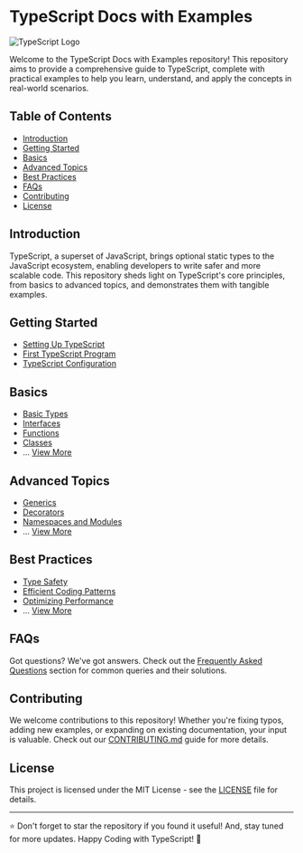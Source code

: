 # TypeScript Docs with Examples

![TypeScript Logo](https://upload.wikimedia.org/wikipedia/commons/4/4c/Typescript_logo_2020.svg)

Welcome to the TypeScript Docs with Examples repository! This repository aims to provide a comprehensive guide to TypeScript, complete with practical examples to help you learn, understand, and apply the concepts in real-world scenarios.

## Table of Contents

- [Introduction](#introduction)
- [Getting Started](#getting-started)
- [Basics](#basics)
- [Advanced Topics](#advanced-topics)
- [Best Practices](#best-practices)
- [FAQs](#faqs)
- [Contributing](#contributing)
- [License](#license)

## Introduction

TypeScript, a superset of JavaScript, brings optional static types to the JavaScript ecosystem, enabling developers to write safer and more scalable code. This repository sheds light on TypeScript's core principles, from basics to advanced topics, and demonstrates them with tangible examples.

## Getting Started

- [Setting Up TypeScript](/docs/getting-started/setup.md)
- [First TypeScript Program](/docs/getting-started/first-program.md)
- [TypeScript Configuration](/docs/getting-started/tsconfig.md)

## Basics

- [Basic Types](/docs/basics/basic-types.md)
- [Interfaces](/docs/basics/interfaces.md)
- [Functions](/docs/basics/functions.md)
- [Classes](/docs/basics/classes.md)
- ... [View More](/docs/basics/)

## Advanced Topics

- [Generics](/docs/advanced/generics.md)
- [Decorators](/docs/advanced/decorators.md)
- [Namespaces and Modules](/docs/advanced/namespaces-modules.md)
- ... [View More](/docs/advanced/)

## Best Practices

- [Type Safety](/docs/best-practices/type-safety.md)
- [Efficient Coding Patterns](/docs/best-practices/coding-patterns.md)
- [Optimizing Performance](/docs/best-practices/performance.md)
- ... [View More](/docs/best-practices/)

## FAQs

Got questions? We've got answers. Check out the [Frequently Asked Questions](/docs/faqs.md) section for common queries and their solutions.

## Contributing

We welcome contributions to this repository! Whether you're fixing typos, adding new examples, or expanding on existing documentation, your input is valuable. Check out our [CONTRIBUTING.md](/CONTRIBUTING.md) guide for more details.

## License

This project is licensed under the MIT License - see the [LICENSE](/LICENSE) file for details.

---

:star: Don't forget to star the repository if you found it useful! And, stay tuned for more updates. Happy Coding with TypeScript! 🚀
